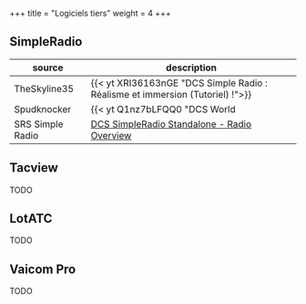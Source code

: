 +++
title = "Logiciels tiers"
weight = 4
+++

## SimpleRadio

source       | description
------------ | -----------
TheSkyline35 | {{< yt XRI36163nGE "DCS Simple Radio : Réalisme et immersion (Tutoriel) !">}}
Spudknocker  | {{< yt Q1nz7bLFQQ0 "DCS World | SRS Radio Tutorial and Demonstration!" >}}
SRS Simple Radio | [DCS SimpleRadio Standalone - Radio Overview](https://docs.google.com/spreadsheets/d/1tzd996zJ1t0heZ-t1PpL7vNUIZbXl7pI6De0GThN1Qw)

## Tacview

TODO

## LotATC

TODO

## Vaicom Pro

TODO
